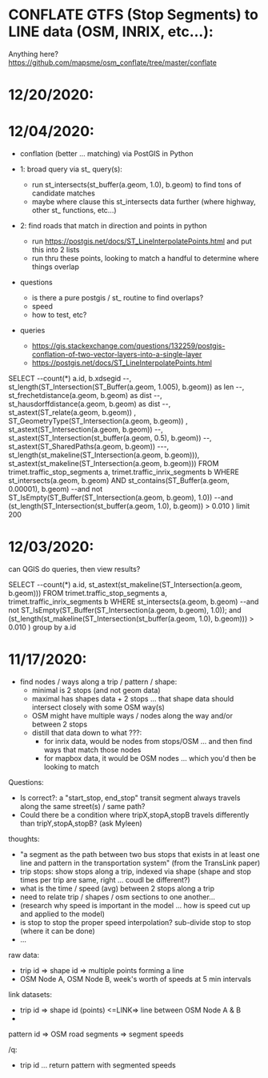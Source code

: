 CONFLATE GTFS (Stop Segments) to LINE data (OSM, INRIX, etc...):
================================================================

Anything here?  https://github.com/mapsme/osm_conflate/tree/master/conflate

12/20/2020:
===========



12/04/2020:
===========
 - conflation (better ... matching) via PostGIS in Python
  - 1: broad query via st_ query(s):
    - run st_intersects(st_buffer(a.geom, 1.0), b.geom) to find tons of candidate matches 
    - maybe where clause this st_intersects data further (where highway, other st_ functions, etc...)
  - 2: find roads that match in direction and points in python
    - run https://postgis.net/docs/ST_LineInterpolatePoints.html and put this into 2 lists
    - run thru these points, looking to match a handful to determine where things overlap

  - questions
    - is there a pure postgis / st_ routine to find overlaps?
    - speed
    - how to test, etc?

  - queries
    - https://gis.stackexchange.com/questions/132259/postgis-conflation-of-two-vector-layers-into-a-single-layer
    - https://postgis.net/docs/ST_LineInterpolatePoints.html

SELECT --count(*)
a.id, b.xdsegid
--, st_length(ST_Intersection(ST_Buffer(a.geom, 1.005), b.geom)) as len
--, st_frechetdistance(a.geom, b.geom) as dist
--, st_hausdorffdistance(a.geom, b.geom) as dist
--, st_astext(ST_relate(a.geom, b.geom))
, ST_GeometryType(ST_Intersection(a.geom, b.geom))
, st_astext(ST_Intersection(a.geom, b.geom)) 
--, st_astext(ST_Intersection(st_buffer(a.geom, 0.5), b.geom)) 
--, st_astext(ST_SharedPaths(a.geom, b.geom))
---, st_length(st_makeline(ST_Intersection(a.geom, b.geom))), st_astext(st_makeline(ST_Intersection(a.geom, b.geom)))
FROM trimet.traffic_stop_segments a, trimet.traffic_inrix_segments b 
WHERE st_intersects(a.geom, b.geom) 
AND   st_contains(ST_Buffer(a.geom, 0.00001), b.geom)
--and not ST_IsEmpty(ST_Buffer(ST_Intersection(a.geom, b.geom), 1.0))
--and (st_length(ST_Intersection(st_buffer(a.geom, 1.0), b.geom)) > 0.010 )
limit 200


12/03/2020:
===========
can QGIS do queries, then view results? 

SELECT --count(*)
a.id, st_astext(st_makeline(ST_Intersection(a.geom, b.geom)))
FROM trimet.traffic_stop_segments a, trimet.traffic_inrix_segments b
WHERE st_intersects(a.geom, b.geom)
--and not ST_IsEmpty(ST_Buffer(ST_Intersection(a.geom, b.geom), 1.0));
and (st_length(st_makeline(ST_Intersection(st_buffer(a.geom, 1.0), b.geom))) > 0.010 )
group by a.id



11/17/2020:
===========
 - find nodes / ways along a trip / pattern / shape:
   - minimal is 2 stops (and not geom data)
   - maximal has shapes data + 2 stops ... that shape data should intersect closely with some OSM way(s)
   - OSM might have multiple ways / nodes along the way and/or between 2 stops
   - distill that data down to what ???:
     - for inrix data, would be nodes from stops/OSM ... and then find ways that match those nodes
     - for mapbox data, it would be OSM nodes ... which you'd then be looking to match

 Questions:
  - Is correct?: a "start_stop, end_stop" transit segment always travels along the same street(s) / same path?
  - Could there be a condition where tripX,stopA,stopB travels differently than tripY,stopA,stopB?  (ask Myleen)


thoughts:
 - "a segment as the path between two bus stops that exists in at least one line and pattern in the transportation system" (from the TransLink paper)
 - trip stops: show stops along a trip, indexed via shape (shape and stop times per trip are same, right ... coudl be different?)
 - what is the time / speed (avg) between 2 stops along a trip
 - need to relate trip / shapes / osm sections to one another...
 - (research why speed is important in the model ... how is speed cut up and applied to the model)
 - is stop to stop the proper speed interpolation?  sub-divide stop to stop (where it can be done)
 - ...


raw data:
 - trip id => shape id => multiple points forming a line
 - OSM Node A, OSM Node B, week's worth of speeds at 5 min intervals
 
link datasets:
 - trip id => shape id (points) <=LINK=> line between OSM Node A & B
 - 
  
pattern id => OSM road segments => segment speeds

/q: 
 - trip id ... return pattern with segmented speeds